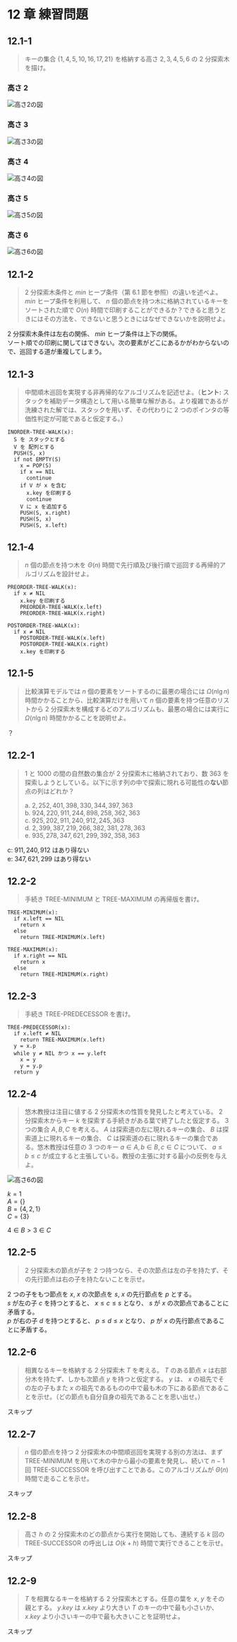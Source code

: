 # 12 章 練習問題

## 12.1-1

> キーの集合 $\lbrace 1,4,5,10,16,17,21 \rbrace$ を格納する高さ $2,3,4,5,6$ の $2$ 分探索木を描け。

### 高さ $2$

![高さ2の図](../diagram/12.1-1-a.png)

### 高さ $3$

![高さ3の図](../diagram/12.1-1-b.png)

### 高さ $4$

![高さ4の図](../diagram/12.1-1-c.png)

### 高さ $5$

![高さ5の図](../diagram/12.1-1-d.png)

### 高さ $6$

![高さ6の図](../diagram/12.1-1-e.png)

## 12.1-2

> $2$ 分探索木条件と $min$ ヒープ条件（第 $6.1$ 節を参照）の違いを述べよ。 $min$ ヒープ条件を利用して、 $n$ 個の節点を持つ木に格納されているキーをソートされた順で $O(n)$ 時間で印刷することができるか？できると思うときにはその方法を、できないと思うときにはなぜできないかを説明せよ。

$2$ 分探索木条件は左右の関係、 $min$ ヒープ条件は上下の関係。  
ソート順での印刷に関してはできない。次の要素がどこにあるかがわからないので、巡回する道が重複してしまう。

## 12.1-3

> 中間順木巡回を実現する非再帰的なアルゴリズムを記述せよ。（**ヒント:** スタックを補助データ構造として用いる簡単な解がある。より複雑であるが洗練された解では、スタックを用いず、その代わりに $2$ つのポインタの等価性判定が可能であると仮定する。）

```pseudo
INORDER-TREE-WALK(x):
  S を スタックとする
  V を 配列とする
  PUSH(S, x)
  if not EMPTY(S)
    x = POP(S)
    if x == NIL
      continue
    if V が x を含む
      x.key を印刷する
      continue
    V に x を追加する
    PUSH(S, x.right)
    PUSH(S, x)
    PUSH(S, x.left)
```

## 12.1-4

> $n$ 個の節点を持つ木を $\Theta(n)$ 時間で先行順及び後行順で巡回する再帰的アルゴリズムを設計せよ。

```pseudo
PREORDER-TREE-WALK(x):
  if x ≠ NIL
    x.key を印刷する
    PREORDER-TREE-WALK(x.left)
    PREORDER-TREE-WALK(x.right)
```

```pseudo
POSTORDER-TREE-WALK(x):
  if x ≠ NIL
    POSTORDER-TREE-WALK(x.left)
    POSTORDER-TREE-WALK(x.right)
    x.key を印刷する
```

## 12.1-5

> 比較演算モデルでは $n$ 個の要素をソートするのに最悪の場合には $\Omega(n\lg n)$ 時間かかることから、比較演算だけを用いて $n$ 個の要素を持つ任意のリストから $2$ 分探索木を構成するどのアルゴリズムも、最悪の場合には実行に $\Omega(n\lg n)$ 時間かかることを説明せよ。

？

## 12.2-1

> $1$ と $1000$ の間の自然数の集合が $2$ 分探索木に格納されており、数 $363$ を探索しようとしている。以下に示す列の中で探索に現れる可能性の**ない**節点の列はどれか？
>
> a. $2,252,401,398,330,344,397,363$  
> b. $924,220,911,244,898,258,362,363$  
> c. $925,202,911,240,912,245,363$  
> d. $2,399,387,219,266,382,381,278,363$  
> e. $935,278,347,621,299,392,358,363$

c: $911,240,912$ はあり得ない  
e: $347,621,299$ はあり得ない

## 12.2-2

> 手続き $\text{TREE-MINIMUM}$ と $\text{TREE-MAXIMUM}$ の再帰版を書け。

```pseudo
TREE-MINIMUM(x):
  if x.left == NIL
    return x
  else
    return TREE-MINIMUM(x.left)
```

```pseudo
TREE-MAXIMUM(x):
  if x.right == NIL
    return x
  else
    return TREE-MINIMUM(x.right)
```

## 12.2-3

> 手続き $\text{TREE-PREDECESSOR}$ を書け。

```pseudo
TREE-PREDECESSOR(x):
  if x.left ≠ NIL
    return TREE-MAXIMUM(x.left)
  y = x.p
  while y ≠ NIL かつ x == y.left
    x = y
    y = y.p
  return y
```

## 12.2-4

> 悠木教授は注目に値する $2$ 分探索木の性質を発見したと考えている。 $2$ 分探索木からキー $k$ を探索する手続きがある葉で終了したと仮定する。 $3$ つの集合 $A,B,C$ を考える。 $A$ は探索道の左に現れるキーの集合、 $B$ は探索道上に現れるキーの集合、 $C$ は探索道の右に現れるキーの集合である。悠木教授は任意の $3$ つのキー $a \in A, b \in B, c \in C$ について、 $a \le b \le c$ が成立すると主張している。教授の主張に対する最小の反例を与えよ。

![高さ6の図](../diagram/12.2-4.png)

$k = 1$  
$A = \lbrace \rbrace$  
$B = \lbrace 4,2,1 \rbrace$  
$C = \lbrace 3 \rbrace$

$4 \in B > 3 \in C$

## 12.2-5

> $2$ 分探索木の節点が子を $2$ つ持つなら、その次節点は左の子を持たず、その先行節点は右の子を持たないことを示せ。

2 つの子をもつ節点を $x$, $x$ の次節点を $s$, $x$ の先行節点を $p$ とする。  
$s$ が左の子 $c$ を持つとすると、 $x \le c \le s$ となり、 $s$ が $x$ の次節点であることに矛盾する。  
$p$ が右の子 $d$ を持つとすると、 $p \le d \le x$ となり、 $p$ が $x$ の先行節点であることに矛盾する。

## 12.2-6

> 相異なるキーを格納する $2$ 分探索木 $T$ を考える。 $T$ のある節点 $x$ は右部分木を持たず、しかも次節点 $y$ を持つと仮定する。 $y$ は、 $x$ の祖先でその左の子もまた $x$ の祖先であるものの中で最も木の下にある節点であることを示せ。（どの節点も自分自身の祖先であることを思い出せ。）

スキップ

## 12.2-7

> $n$ 個の節点を持つ $2$ 分探索木の中間順巡回を実現する別の方法は、まず $\text{TREE-MINIMUM}$ を用いて木の中から最小の要素を発見し、続いて $n-1$ 回 $\text{TREE-SUCCESSOR}$ を呼び出すことである。このアルゴリズムが $\Theta(n)$ 時間で走ることを示せ。

スキップ

## 12.2-8

> 高さ $h$ の $2$ 分探索木のどの節点から実行を開始しても、連続する $k$ 回の $\text{TREE-SUCCESSOR}$ の呼出しは $O(k+h)$ 時間で実行できることを示せ。

スキップ

## 12.2-9

> $T$ を相異なるキーを格納する $2$ 分探索木とする。任意の葉を $x$, $y$ をその親とする。 $y.key$ は $x.key$ より大きい $T$ のキーの中で最も小さいか、 $x.key$ より小さいキーの中で最も大きいことを証明せよ。

スキップ
